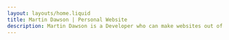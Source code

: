 ```yaml
---
layout: layouts/home.liquid
title: Martin Dawson | Personal Website
description: Martin Dawson is a Developer who can make websites out of HTML, CSS and Javascript, as well as using Python to automate his workflow and harvest data for analysis.
---
```


